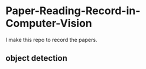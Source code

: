 # Paper-Reading-Record-in-Computer-Vision 
I make this repo to record the papers.
## object detection
